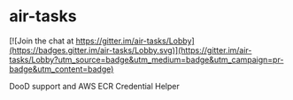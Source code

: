 # air-tasks

[![Join the chat at https://gitter.im/air-tasks/Lobby](https://badges.gitter.im/air-tasks/Lobby.svg)](https://gitter.im/air-tasks/Lobby?utm_source=badge&utm_medium=badge&utm_campaign=pr-badge&utm_content=badge)

DooD support and AWS ECR Credential Helper
